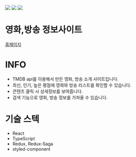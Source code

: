 
<div>
  <img src="https://img.shields.io/github/stars/oktrees/moviets"/>
  <img src="https://img.shields.io/github/issues/oktrees/moviets"/>
  <img src="https://hits.seeyoufarm.com/api/count/incr/badge.svg?url=https%3A%2F%2Fgithub.com%2Foktrees%2Fmoviets&count_bg=%2379C83D&title_bg=%23555555&icon=&icon_color=%23E7E7E7&title=hits&edge_flat=false"/>
</div>

# 영화,방송 정보사이트

<a href="https://oktrees.github.io/moviets/">홈페이지</a><br/>

# INFO

* TMDB api를 이용해서 만든 영화, 방송 소개 사이트입니다.
* 최신, 인기, 높은 평점에 영화와 방송 리스트를 확인할 수 있습니다.
* 콘텐츠 클릭 시 상세정보를 보여줍니다.
* 검색 기능으로 영화, 방송 정보를 가져올 수 있습니다.


# 기술 스텍

* React
* TypeScript
* Redux, Redux-Saga
* styled-component


